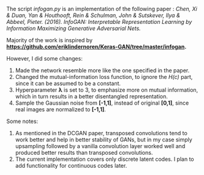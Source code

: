 The script *infogan.py* is an implementation of the following paper : *Chen, Xi & Duan, Yan & Houthooft, Rein & Schulman, John & Sutskever, Ilya & Abbeel, Pieter. (2016). InfoGAN: Interpretable Representation Learning by Information Maximizing Generative Adversarial Nets.*

Majority of the work is inspired by **https://github.com/eriklindernoren/Keras-GAN/tree/master/infogan.**

However, I did some changes:
1. Made the network resemble more like the one specified in the paper.
2. Changed the mutual-information loss function, to ignore the *H(c)* part, since it can be assumed to be a constant. 
3. Hyperparameter **λ** is set to 3, to emphasize more on mutual information, which in turn results in a better disentangled representation.
4. Sample the Gaussian noise from **[-1,1]**, instead of original **[0,1]**, since real images are normalized to **[-1,1]**.

Some notes:
1. As mentioned in the DCGAN paper, transposed convolutions tend to work better and  help in better stability of GANs, but in my case simply upsampling followed by a vanilla 
convolution layer worked well and produced better results than transposed convolutions.
2. The current implementation covers only discrete latent codes. I plan to add functionality for continuous codes later.